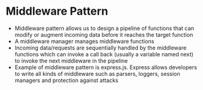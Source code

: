 # Middleware Pattern

- Middleware pattern allows us to design a pipeline of functions that can modify or augment incoming data before it reaches the target function
- A middleware manager manages middleware functions
- Incoming data/requests are sequentially handled by the middleware functions which can invoke a call back (usually a variable named next) to invoke the next middleware in the pipeline
- Example of middleware pattern is express.js. Express allows developers to write all kinds of middleware such as parsers, loggers, session managers and protection against attacks
